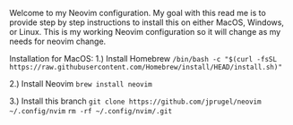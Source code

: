 Welcome to my Neovim configuration. My goal with this read me is to provide step by step instructions to install this on either MacOS, Windows, or Linux. This is my working Neovim configuration so it will change as my needs for neovim change.

Installation for MacOS:
1.) Install Homebrew
```/bin/bash -c "$(curl -fsSL https://raw.githubusercontent.com/Homebrew/install/HEAD/install.sh)"```

2.) Install Neovim 
```brew install neovim```

3.) Install this branch
```git clone https://github.com/jprugel/neovim ~/.config/nvim```
```rm -rf ~/.config/nvim/.git```
